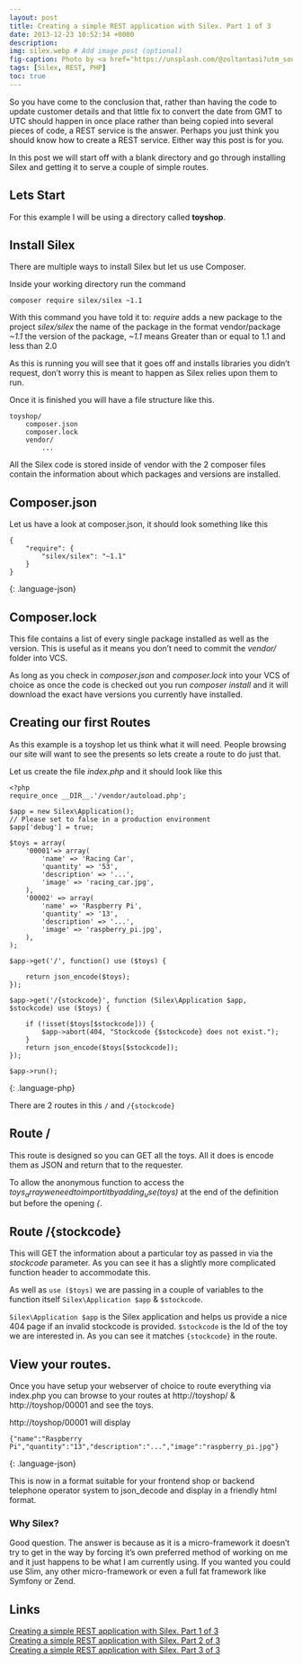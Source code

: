 ```yaml
---
layout: post
title: Creating a simple REST application with Silex. Part 1 of 3
date: 2013-12-23 10:52:34 +0000
description: 
img: silex.webp # Add image post (optional)
fig-caption: Photo by <a href="https://unsplash.com/@zoltantasi?utm_source=unsplash&utm_medium=referral&utm_content=creditCopyText">Zoltan Tasi</a> on <a href="https://unsplash.com/?utm_source=unsplash&utm_medium=referral&utm_content=creditCopyText">Unsplash</a> # Add figcaption (optional)
tags: [Silex, REST, PHP]
toc: true
---
```

So you have come to the conclusion that, rather than having the code to update customer details and that little fix to convert the date from GMT to UTC should happen in once place rather than being copied into several pieces of code, a REST service is the answer. Perhaps you just think you should know how to create a REST service. Either way this post is for you.

In this post we will start off with a blank directory and go through installing Silex and getting it to serve a couple of simple routes.

## Lets Start

For this example I will be using a directory called **toyshop**.

## Install Silex
There are multiple ways to install Silex but let us use Composer.

Inside your working directory run the command

    composer require silex/silex ~1.1

With this command you have told it to: *require* adds a new package to the project *silex/silex* the name of the package in the format vendor/package *~1.1* the version of the package, *~1.1* means Greater than or equal to 1.1 and less than 2.0

As this is running you will see that it goes off and installs libraries you didn’t request, don’t worry this is meant to happen as Silex relies upon them to run.

Once it is finished you will have a file structure like this.

    toyshop/
        composer.json
        composer.lock
        vendor/
            ...

All the Silex code is stored inside of vendor with the 2 composer files contain the information about which packages and versions are installed.

## Composer.json
Let us have a look at composer.json, it should look something like this

~~~
{
    "require": {
        "silex/silex": "~1.1"
    }
}
~~~
{: .language-json}

## Composer.lock
This file contains a list of every single package installed as well as the version. This is useful as it means you don’t need to commit the _vendor/_ folder into VCS.

As long as you check in _composer.json_ and _composer.lock_ into your VCS of choice as once the code is checked out you run _composer install_ and it will download the exact have versions you currently have installed.

## Creating our first Routes
As this example is a toyshop let us think what it will need. People browsing our site will want to see the presents so lets create a route to do just that.

Let us create the file _index.php_ and it should look like this

~~~
<?php
require_once __DIR__.'/vendor/autoload.php';

$app = new Silex\Application();
// Please set to false in a production environment
$app['debug'] = true;

$toys = array(
    '00001'=> array(
        'name' => 'Racing Car',
        'quantity' => '53',
        'description' => '...',
        'image' => 'racing_car.jpg',
    ),
    '00002' => array(
        'name' => 'Raspberry Pi',
        'quantity' => '13',
        'description' => '...',
        'image' => 'raspberry_pi.jpg',
    ),
);

$app->get('/', function() use ($toys) {

    return json_encode($toys);
});

$app->get('/{stockcode}', function (Silex\Application $app, $stockcode) use ($toys) {

    if (!isset($toys[$stockcode])) {
        $app->abort(404, "Stockcode {$stockcode} does not exist.");
    }
    return json_encode($toys[$stockcode]);
});

$app->run();
~~~
{: .language-php}

There are 2 routes in this `/` and `/{stockcode}`

## Route /
This route is designed so you can GET all the toys. All it does is encode them as JSON and return that to the requester.

To allow the anonymous function to access the _$toys_ array we need to import it by adding _use ($toys)_ at the end of the definition but before the opening _{_.

## Route /{stockcode}
This will GET the information about a particular toy as passed in via the _stockcode_ parameter. As you can see it has a slightly more complicated function header to accommodate this.

As well as `use ($toys)` we are passing in a couple of variables to the function itself `Silex\Application $app` & `$stockcode`.

`Silex\Application $app` is the Silex application and helps us provide a nice 404 page if an invalid stockcode is provided. `$stockcode` is the Id of the toy we are interested in. As you can see it matches `{stockcode}` in the route.

## View your routes.
Once you have setup your webserver of choice to route everything via index.php you can browse to your routes at http://toyshop/ & http://toyshop/00001 and see the toys.

http://toyshop/00001 will display

~~~
{"name":"Raspberry Pi","quantity":"13","description":"...","image":"raspberry_pi.jpg"}
~~~
{: .language-json}

This is now in a format suitable for your frontend shop or backend telephone operator system to json_decode and display in a friendly html format.

### Why Silex?
Good question. The answer is because as it is a micro-framework it doesn’t try to get in the way by forcing it’s own preferred method of working on me and it just happens to be what I am currently using. If you wanted you could use Slim, any other micro-framework or even a full fat framework like Symfony or Zend.

## Links
[Creating a simple REST application with Silex. Part 1 of 3](/simple-rest-with-silex-part1-of-3)  
[Creating a simple REST application with Silex. Part 2 of 3](/simple-rest-with-silex-part2-of-3)  
[Creating a simple REST application with Silex. Part 3 of 3](/simple-rest-with-silex-part3-of-3)  
